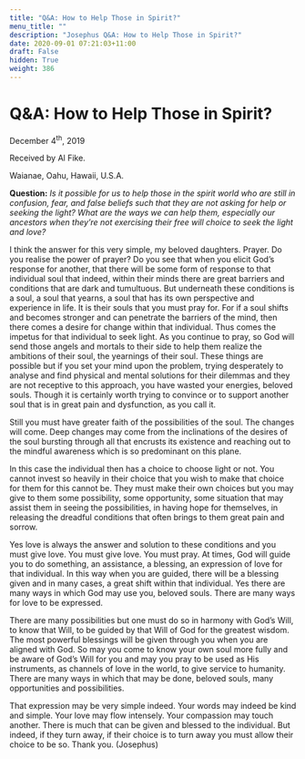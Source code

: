 ```yaml
---
title: "Q&A: How to Help Those in Spirit?"
menu_title: ""
description: "Josephus Q&A: How to Help Those in Spirit?"
date: 2020-09-01 07:21:03+11:00
draft: False
hidden: True
weight: 386
---
```

# Q&A: How to Help Those in Spirit?



December 4<sup>th</sup>, 2019

Received by Al Fike.

Waianae, Oahu, Hawaii, U.S.A.



**Question:** *Is it possible for us to help those in the spirit world who are still in confusion, fear, and false beliefs such that they are not asking for help or seeking the light? What are the ways we can help them, especially our ancestors when they’re not exercising their free will choice to seek the light and love?*

I think the answer for this very simple, my beloved daughters. Prayer. Do you realise the power of prayer? Do you see that when you elicit God’s response for another, that there will be some form of response to that individual soul that indeed, within their minds there are great barriers and conditions that are dark and tumultuous. But underneath these conditions is a soul, a soul that yearns, a soul that has its own perspective and experience in life. 
It is their souls that you must pray for. For if a soul shifts and becomes stronger and can penetrate the barriers of the mind, then there comes a desire for change within that individual. Thus comes the impetus for that individual to seek light. As you continue to pray, so God will send those angels and mortals to their side to help them realize the ambitions of their soul, the yearnings of their soul. These things are possible but if you set your mind upon the problem, trying desperately to analyse and find physical and mental solutions for their dilemmas and they are not receptive to this approach, you have wasted your energies, beloved souls. Though it is certainly worth trying to convince or to support another soul that is in great pain and dysfunction, as you call it. 

Still you must have greater faith of the possibilities of the soul. The changes will come. Deep changes may come from the inclinations of the desires of the soul bursting through all that encrusts its existence and reaching out to the mindful awareness which is so predominant on this plane. 

In this case the individual then has a choice to choose light or not. You cannot invest so heavily in their choice that you wish to make that choice for them for this cannot be. They must make their own choices but you may give to them some possibility, some opportunity, some situation that may assist them in seeing the possibilities, in having hope for themselves, in releasing the dreadful conditions that often brings to them great pain and sorrow. 

Yes love is always the answer and solution to these conditions and you must give love. You must give love. You must pray. At times, God will guide you to do something, an assistance, a blessing, an expression of love for that individual. In this way when you are guided, there will be a blessing given and in many cases, a great shift within that individual. Yes there are many ways in which God may use you, beloved souls. There are many ways for love to be expressed. 

There are many possibilities but one must do so in harmony with God’s Will, to know that Will, to be guided by that Will of God for the greatest wisdom. The most powerful blessings will be given through you when you are aligned with God. So may you come to know your own soul more fully and be aware of God’s Will for you and may you pray to be used as His instruments, as channels of love in the world, to give service to humanity. There are many ways in which that may be done, beloved souls, many opportunities and possibilities. 

That expression may be very simple indeed. Your words may indeed be kind and simple. Your love may flow intensely. Your compassion may touch another. There is much that can be given and blessed to the individual. But indeed, if they turn away, if their choice is to turn away you must allow their choice to be so. Thank you. (Josephus)